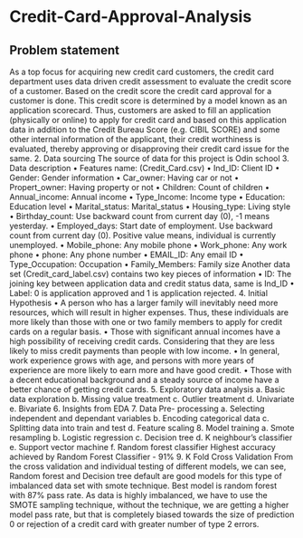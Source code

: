 # Credit-Card-Approval-Analysis
## Problem statement
As a top focus for acquiring new credit card customers, the credit card department uses 
data driven credit assessment to evaluate the credit score of a customer.
Based on the credit score the credit card approval for a customer is done. This credit 
score is determined by a model known as an application scorecard.
Thus, customers are asked to fill an application (physically or online) to apply for credit 
card and based on this application data in addition to the Credit Bureau Score (e.g. 
CIBIL SCORE) and some other internal information of the applicant, their credit 
worthiness is evaluated, thereby approving or disapproving their credit card issue for the 
same.
2. Data sourcing
The source of data for this project is Odin school
3. Data description
• Features name: (Credit_Card.csv)
• Ind_ID: Client ID
• Gender: Gender information
• Car_owner: Having car or not
• Propert_owner: Having property or not
• Children: Count of children
• Annual_income: Annual income
• Type_Income: Income type
• Education: Education level
• Marital_status: Marital_status
• Housing_type: Living style
• Birthday_count: Use backward count from current day (0), -1 means yesterday.
• Employed_days: Start date of employment. Use backward count from current day (0). 
Positive value means, individual is currently unemployed.
• Mobile_phone: Any mobile phone
• Work_phone: Any work phone
• phone: Any phone number
• EMAIL_ID: Any email ID
• Type_Occupation: Occupation
• Family_Members: Family size
Another data set (Credit_card_label.csv) contains two key pieces of information
• ID: The joining key between application data and credit status data, same is Ind_ID
• Label: 0 is application approved and 1 is application rejected.
4. Initial Hypothesis
• A person who has a larger family will inevitably need more resources, which will 
result in higher expenses. Thus, these individuals are more likely than those with 
one or two family members to apply for credit cards on a regular basis.
• Those with significant annual incomes have a high possibility of receiving credit 
cards. Considering that they are less likely to miss credit payments than people 
with low income.
• In general, work experience grows with age, and persons with more years of 
experience are more likely to earn more and have good credit.
• Those with a decent educational background and a steady source of income 
have a better chance of getting credit cards.
5. Exploratory data analysis
a. Basic data exploration
b. Missing value treatment
c. Outlier treatment
d. Univariate 
e. Bivariate
6. Insights from EDA
7. Data Pre- processing
a. Selecting independent and dependant variables
b. Encoding categorical data
c. Splitting data into train and test
d. Feature scaling
8. Model training
a. Smote resampling
b. Logistic regression
c. Decision tree
d. K neighbour’s classifier
e. Support vector machine
f. Random forest classifier
Highest accuracy achieved by Random Forest Classifier - 91%
9. K Fold Cross Validation
From the cross validation and individual testing of different models, we can see, Random 
forest and Decision tree default are good models for this type of imbalanced data set with 
smote technique. Best model is random forest with 87% pass rate.
As data is highly imbalanced, we have to use the SMOTE sampling technique, without 
the technique, we are getting a higher model pass rate, but that is completely biased 
towards the size of prediction 0 or rejection of a credit card with greater number of type 2 errors.

